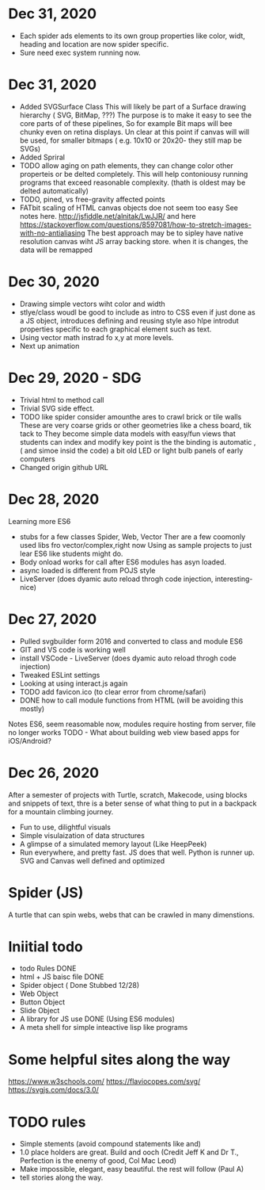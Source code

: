 # Dec 31, 2020 
* Each spider ads elements to its own group
properties like color, widt, heading and location are 
now spider specific.
* Sure need exec system running now.

# Dec 31, 2020
* Added SVGSurface Class
This will likely be part of a Surface drawing hierarchy ( SVG, BitMap, ???)
The purpose is to make it easy to see the core parts of
of these pipelines, So for example Bit maps will bee chunky even on retina 
displays. Un clear at this point if canvas will will be used,
for smaller bitmaps ( e.g. 10x10 or 20x20- they still map be SVGs)
* Added Spriral
* TODO allow aging on path elements, 
they can change color other properteis or be delted completely. This will help 
contoniousy running programs that exceed reasonable complexity.
(thath is oldest may be delted automatically)
* TODO, pined, vs free-gravity affected points
* FATbit scaling of HTML canvas objects doe not seem too easy
See notes here. http://jsfiddle.net/alnitak/LwJJR/
and here https://stackoverflow.com/questions/8597081/how-to-stretch-images-with-no-antialiasing
The best approach may be to sipley have native resolution canvas wiht
JS array backing store. when it is changes, the data will be remapped

# Dec 30, 2020
* Drawing simple vectors wiht color and width
* stlye/class woudl be good to include as intro to CSS
even if just done as a JS object, introduces defining and reusing style
aso hlpe introdut properties specific to each graphical element
such as text.
* Using vector math instrad fo x,y at more levels. 
* Next up animation

# Dec 29, 2020 - SDG
* Trivial html to method call
* Trivial SVG side effect.
* TODO like spider consider amounthe ares to crawl brick or tile walls
These are very coarse grids or other geometries like a chess board, tik tack to
They become simple data models with easy/fun views that students can index and modify
key point is the the binding is automatic , ( and simoe insid the code) a bit
old LED or light bulb panels of early computers
* Changed origin github URL

# Dec 28, 2020
Learning more ES6
* stubs for a few classes Spider, Web, Vector
Ther are a few coomonly used libs fro vector/complex,right now
Using as sample projects to just lear ES6 like students might do.
* Body onload works for call after ES6 modules has asyn loaded.
* async loaded is different from POJS style
* LiveServer (does dyamic auto reload throgh code injection, interesting-nice)

# Dec 27, 2020
* Pulled svgbuilder form 2016 and converted to class and module ES6
* GIT and VS code is working well
* install VSCode - LiveServer (does dyamic auto reload throgh code injection)
* Tweaked ESLint settings
* Looking at using interact.js again
* TODO add favicon.ico (to clear error from chrome/safari)
* DONE how to call module functions from HTML (will be avoiding this mostly)

Notes ES6, seem reasomable now, modules require hosting from server, file no longer works
TODO - What about building web view based apps for iOS/Android?

# Dec 26, 2020
After a semester of projects with Turtle, scratch, Makecode, using blocks and snippets of text, thre is a beter sense of what thing to put in a backpack for a mountain climbing journey. 

* Fun to use, dilightful visuals
* Simple visulaization of data structures
* A glimpse of a simulated memory layout (Like HeepPeek) 
* Run everywhere, and pretty fast. JS does that well. Python is runner up. SVG and Canvas well defined and optimized

# Spider (JS) 
A turtle that can spin webs, webs that can be crawled in many dimenstions. 


# Iniitial todo
* todo Rules DONE
* html + JS baisc file DONE
* Spider object  ( Done Stubbed 12/28)
* Web Object
* Button Object
* Slide Object
* A library for JS use DONE (Using ES6 modules)
* A meta shell for simple inteactive lisp like programs

# Some helpful sites along the way
https://www.w3schools.com/
https://flaviocopes.com/svg/
https://svgjs.com/docs/3.0/

# TODO rules
* Simple stements (avoid compound statements like and)
* 1.0 place holders are great. Build and ooch (Credit Jeff K and Dr T., Perfection is the enemy of good, Col Mac Leod)
* Make impossible, elegant, easy beautiful. the rest will follow (Paul A)
* tell stories along the way.
